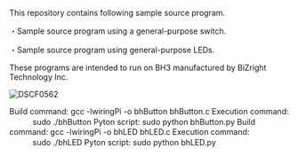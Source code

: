 This repository contains following sample source program.

・Sample source program using a general-purpose switch.

・Sample source program using general-purpose LEDs.

These programs are intended to run on BH3 manufactured by BiZright Technology Inc.

![DSCF0562](./DSCF0562.JPG)

<general switch>
Build command:            gcc -lwiringPi -o bhButton bhButton.c
Execution command:   　　　sudo ./bhButton
Pyton script:             sudo python bhButton.py

<general switch>
Build command:            gcc -lwiringPi -o bhLED bhLED.c
Execution command:   　　　sudo ./bhLED
Pyton script:             sudo python bhLED.py
